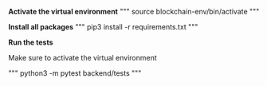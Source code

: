 **Activate the virtual environment**
"""
source blockchain-env/bin/activate
"""

**Install all packages**
"""
pip3 install -r requirements.txt
"""

**Run the tests**

Make sure to activate the virtual environment

"""
python3 -m pytest backend/tests
"""